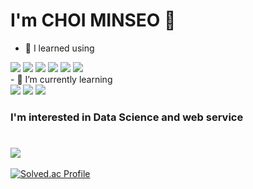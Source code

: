 # I'm CHOI MINSEO 👋
- 📖 I learned using 
<div>
  <img src="https://img.shields.io/badge/Python-3776AB?style=for-the-badge&logo=Python&logoColor=white">
  <img src="https://img.shields.io/badge/Numpy-013243?style=for-the-badge&logo=Numpy&logoColor=white">
  <img src="https://img.shields.io/badge/Pandas-150458?style=for-the-badge&logo=Pandas&logoColor=white">
  <img src="https://img.shields.io/badge/HTML-E34F26?style=for-the-badge&logo=HTML5&logoColor=white">
  <img src="https://img.shields.io/badge/CSS-1572B6?style=for-the-badge&logo=CSS3&logoColor=white">
  <img src="https://img.shields.io/badge/JavaScript-F7DF1E?style=for-the-badge&logo=JavaScript&logoColor=white">
</div>
- 🌱 I’m currently learning
<div>
  <img src="https://img.shields.io/badge/Node.js-339933?style=for-the-badge&logo=Node.js&logoColor=white">
  <img src="https://img.shields.io/badge/Flask-000000?style=for-the-badge&logo=Flask&logoColor=white">
  <img src="https://img.shields.io/badge/React-61DAFB?style=for-the-badge&logo=React&logoColor=white">
</div>

### I'm interested in Data Science and web service

#
<img src="https://github-readme-stats.vercel.app/api/top-langs/?username=quisst&layout=compact"><br><br>
[![Solved.ac Profile](http://mazassumnida.wtf/api/v2/generate_badge?boj=quisst)](https://solved.ac/quisst/)
